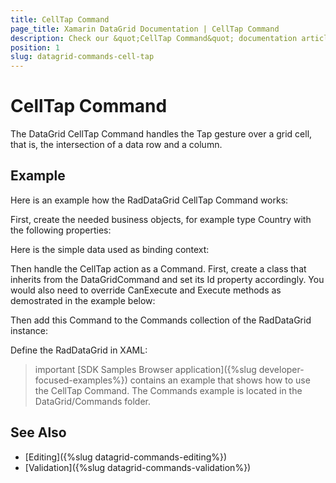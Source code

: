 ```yaml
---
title: CellTap Command
page_title: Xamarin DataGrid Documentation | CellTap Command
description: Check our &quot;CellTap Command&quot; documentation article for Telerik DataGrid for Xamarin control.
position: 1
slug: datagrid-commands-cell-tap
---
```


# CellTap Command

The DataGrid CellTap Command handles the Tap gesture over a grid cell, that is, the intersection of a data row and a column.

## Example

Here is an example how the RadDataGrid CellTap Command works:

First, create the needed business objects, for example type Country with the following properties:

<snippet id='datagrid-commands-celltap-businessobject'/>

Here is the simple data used as binding context:

<snippet id='datagrid-commands-celltap-data'/>

Then handle the CellTap action as a Command. First, create a class that inherits from the DataGridCommand and set its Id property accordingly.
You would also need to override CanExecute and Execute methods as demostrated in the example below:

<snippet id='datagrid-commands-celltap'/>

Then add this Command to the Commands collection of the RadDataGrid instance:

<snippet id='datagrid-commands-cetttap-add'/>

Define the RadDataGrid in XAML:

<snippet id='datagrid-commands-celltap-xaml'/>

>important [SDK Samples Browser application]({%slug developer-focused-examples%}) contains an example that shows how to use the CellTap Command. The Commands example is located in the DataGrid/Commands folder.

## See Also

- [Editing]({%slug datagrid-commands-editing%})
- [Validation]({%slug datagrid-commands-validation%})
